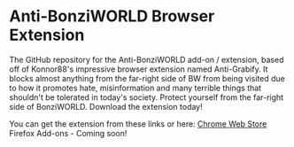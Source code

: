 # Anti-BonziWORLD Browser Extension
The GitHub repository for the Anti-BonziWORLD add-on / extension, based off of Konnor88's impressive browser extension named Anti-Grabify. It blocks almost anything from the far-right side of BW from being visited due to how it promotes hate, misinformation and many terrible things that shouldn't be tolerated in today's society.
Protect yourself from the far-right side of BonziWORLD. Download the extension today!

You can get the extension from these links or here:
[Chrome Web Store](https://chromewebstore.google.com/detail/anti-bonziworld/glenpcbimgglcphcoddjbobfmmdkpalj)
Firefox Add-ons - Coming soon!
